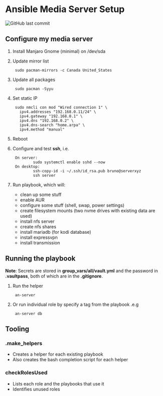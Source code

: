 # Ansible Media Server Setup

![GitHub last commit](https://img.shields.io/github/last-commit/marinierb/ansible-server)

## Configure my media server

1. Install Manjaro Gnome (minimal) on /dev/sda

1. Update mirror list

        sudo pacman-mirrors -c Canada United_States

1. Update all packages

        sudo pacman -Syyu

1. Set static IP

        sudo nmcli con mod "Wired connection 1" \
          ipv4.addresses "192.168.0.11/24" \
          ipv4.gateway "192.168.0.1" \
          ipv4.dns "192.168.0.2" \
          ipv4.dns-search "home.arpa" \
          ipv4.method "manual"

1. Reboot

1. Configure and test **ssh**, i.e.

        On server:
                sudo systemctl enable sshd --now
        On desktop:
                ssh-copy-id -i ~/.ssh/id_rsa.pub bruno@serverxyz
                ssh server

1. Run playbook, which will:
   * clean up some stuff
   * enable AUR
   * configure some stuff (shell, swap, power settings)
   * create filesystem mounts (two nvme drives with existing data are used)
   * install nfs server
   * create nfs shares
   * install mariadb (for kodi database)
   * install expressvpn
   * install transmission

## Running the playbook

**Note**: Secrets are stored in **group_vars/all/vault.yml** and the password in **.vaultpass**, both of which are in the **.gitignore**.

1. Run the helper

        an-server

1. Or run individual role by specify a tag from the playbook .e.g

        an-server db

## Tooling

### .make_helpers

* Creates a helper for each existing playbook
* Also creates the bash completion script for each helper

### checkRolesUsed

* Lists each role and the playbooks that use it
* Identifies unused roles
